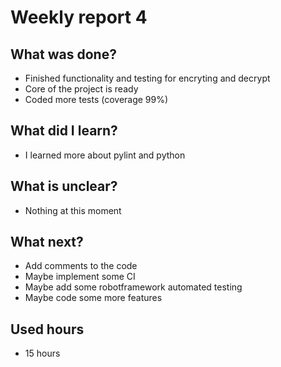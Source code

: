 # Weekly report 4
## What was done?
- Finished functionality and testing for encryting and decrypt
- Core of the project is ready
- Coded more tests (coverage 99%)

## What did I learn?
- I learned more about pylint and python

## What is unclear?
- Nothing at this moment

## What next?
- Add comments to the code
- Maybe implement some CI
- Maybe add some robotframework automated testing
- Maybe code some more features

## Used hours
- 15 hours
